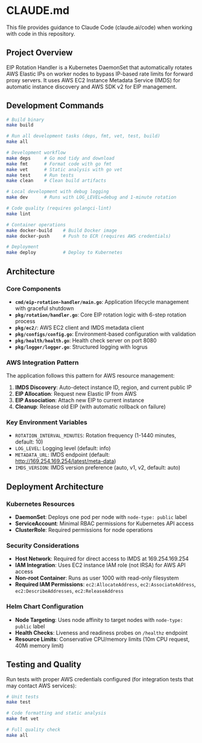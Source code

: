 # CLAUDE.md

This file provides guidance to Claude Code (claude.ai/code) when working with code in this repository.

## Project Overview

EIP Rotation Handler is a Kubernetes DaemonSet that automatically rotates AWS Elastic IPs on worker nodes to bypass IP-based rate limits for forward proxy servers. It uses AWS EC2 Instance Metadata Service (IMDS) for automatic instance discovery and AWS SDK v2 for EIP management.

## Development Commands

```bash
# Build binary
make build

# Run all development tasks (deps, fmt, vet, test, build)
make all

# Development workflow
make deps     # Go mod tidy and download
make fmt      # Format code with go fmt
make vet      # Static analysis with go vet
make test     # Run tests
make clean    # Clean build artifacts

# Local development with debug logging
make dev      # Runs with LOG_LEVEL=debug and 1-minute rotation

# Code quality (requires golangci-lint)
make lint

# Container operations
make docker-build    # Build Docker image
make docker-push     # Push to ECR (requires AWS credentials)

# Deployment
make deploy          # Deploy to Kubernetes
```

## Architecture

### Core Components

- **`cmd/eip-rotation-handler/main.go`**: Application lifecycle management with graceful shutdown
- **`pkg/rotation/handler.go`**: Core EIP rotation logic with 6-step rotation process
- **`pkg/ec2/`**: AWS EC2 client and IMDS metadata client
- **`pkg/configs/config.go`**: Environment-based configuration with validation
- **`pkg/health/health.go`**: Health check server on port 8080
- **`pkg/logger/logger.go`**: Structured logging with logrus

### AWS Integration Pattern

The application follows this pattern for AWS resource management:
1. **IMDS Discovery**: Auto-detect instance ID, region, and current public IP
2. **EIP Allocation**: Request new Elastic IP from AWS
3. **EIP Association**: Attach new EIP to current instance
4. **Cleanup**: Release old EIP (with automatic rollback on failure)

### Key Environment Variables

- `ROTATION_INTERVAL_MINUTES`: Rotation frequency (1-1440 minutes, default: 10)
- `LOG_LEVEL`: Logging level (default: info)
- `METADATA_URL`: IMDS endpoint (default: http://169.254.169.254/latest/meta-data)
- `IMDS_VERSION`: IMDS version preference (auto, v1, v2, default: auto)

## Deployment Architecture

### Kubernetes Resources
- **DaemonSet**: Deploys one pod per node with `node-type: public` label
- **ServiceAccount**: Minimal RBAC permissions for Kubernetes API access
- **ClusterRole**: Required permissions for node operations

### Security Considerations
- **Host Network**: Required for direct access to IMDS at 169.254.169.254
- **IAM Integration**: Uses EC2 instance IAM role (not IRSA) for AWS API access
- **Non-root Container**: Runs as user 1000 with read-only filesystem
- **Required IAM Permissions**: `ec2:AllocateAddress`, `ec2:AssociateAddress`, `ec2:DescribeAddresses`, `ec2:ReleaseAddress`

### Helm Chart Configuration
- **Node Targeting**: Uses node affinity to target nodes with `node-type: public` label
- **Health Checks**: Liveness and readiness probes on `/healthz` endpoint
- **Resource Limits**: Conservative CPU/memory limits (10m CPU request, 40Mi memory limit)

## Testing and Quality

Run tests with proper AWS credentials configured (for integration tests that may contact AWS services):

```bash
# Unit tests
make test

# Code formatting and static analysis
make fmt vet

# Full quality check
make all
```